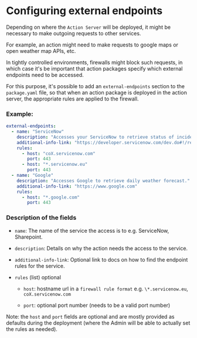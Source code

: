 # Configuring external endpoints

Depending on where the `Action Server` will be deployed, it might be necessary to make outgoing requests to other services.

For example, an action might need to make requests to google maps or open weather map APIs, etc.

In tightly controlled environments, firewalls might block such requests, in which case it's be important that
action packages specify which external endpoints need to be accessed.

For this purpose, it's possible to add an `external-endpoints` section to the `package.yaml` file, so that when
an action package is deployed in the action server, the appropriate rules are applied to the firewall.

### Example:

```yaml
external-endpoints:
  - name: "ServiceNow"
    description: "Accesses your ServiceNow to retrieve status of incidents and create new ones."
    additional-info-link: "https://developer.servicenow.com/dev.do#!/reference/api/rome/rest/c_IncidentAPI.html"
    rules:
      - host: "coX.servicenow.com"
        port: 443
      - host: "*.servicenow.eu"
        port: 443
  - name: "Google"
    description: "Accesses Google to retrieve daily weather forecast."
    additional-info-link: "https://www.google.com"
    rules:
      - host: "*.google.com"
        port: 443
```

### Description of the fields

- `name`: The name of the service the access is to e.g. ServiceNow, Sharepoint.

- `description`: Details on why the action needs the access to the service.

- `additional-info-link`: Optional link to docs on how to find the endpoint rules for the service.

- `rules` (list) optional

  - `host`: hostname url in a `firewall rule format` e.g. `\*.servicenow.eu`, `coX.servicenow.com`

  - `port`: optional port number (needs to be a valid port number)

Note: the `host` and `port` fields are optional and are mostly provided as defaults during the
deployment (where the Admin will be able to actually set the rules as needed).
